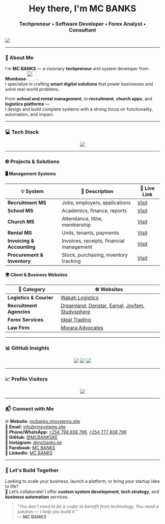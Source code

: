 <h1 align="center"> Hey there, I'm MC BANKS</h1>
<h3 align="center">Techpreneur • Software Developer • Forex Analyst • Consultant</h3>

<p align="left">
  <img src="https://readme-typing-svg.herokuapp.com?font=Fira+Code&size=22&duration=3000&pause=1000&color=00FFF0&center=true&vCenter=true&width=435&lines=Building+Real+World+Systems.;Forex+Leaner+and+Trader.;Travel+Consultant.;Upcoming+Mentor.;Empowering+Startups+with+Technology." />
</p>

---

### 🧠 About Me

I'm **MC BANKS** — a visionary **techpreneur** and system developer from **Mombasa** <img src="https://em-content.zobj.net/source/joypixels/369/flag-kenya_1f1f0-1f1ea.png" width="30" />
 .  
I specialize in crafting **smart digital solutions** that power businesses and solve real-world problems.

From **school and rental management**, to **recruitment**, **church apps**, and **logistics platforms** —  
I design and build complete systems with a strong focus on functionality, automation, and impact.

---

### 💻 Tech Stack

<p align="center">
  <img src="https://skillicons.dev/icons?i=php,laravel,js,html,css,python,mysql,figma,bootstrap,vscode,github" />
</p>

---

### 🌐 Projects & Solutions

#### 🖥️ Management Systems

| 💡 System                    | 📝 Description                              | 🔗 Live Link                          |
|-----------------------------|----------------------------------------------|---------------------------------------|
| **Recruitment MS**          | Jobs, employers, applications                 | [Visit](https://rmsystems.site)       |
| **School MS**               | Academics, finance, reports                  | [Visit](https://school.rmsystems.site)|
| **Church MS**               | Attendance, tithe, membership                | [Visit](https://church.rmsystems.site)|
| **Rental MS**               | Units, tenants, payments                     | [Visit](https://test.ukwaju.systems)  |
| **Invoicing & Accounting**  | Invoices, receipts, financial management     | [Visit](https://uplenza.co.ke)        |
| **Procurement & Inventory** | Stock, purchasing, inventory tracking        | [Visit](https://proc.rmsystems.site)  |

#### 🌍 Client & Business Websites

| 💼 Category               | 🌐 Websites |
|--------------------------|-------------|
| **Logistics & Courier**   | [Wakah Logistics](https://www.wakah.co.ke) |
| **Recruitment Agencies** | [Dreamland](https://dreamlandmanpower.com), [Denstar](https://denstar.co.ke), [Eamal](https://eamalsolutions.co.ke), [Joyfam](https://joyfamltd.co.ke), [Studysphere](https://studysphereglobal.co.ke) |
| **Forex Services**       | [Ideal Trading](https://idealtrading.co.ke) |
| **Law Firm**             | [Morara Advocates](https://moraranyangitoadv.com) |

---

### 📊 GitHub Insights

<p align="center">
  <img src="https://github-readme-stats.vercel.app/api?username=MCBANKSKE&show_icons=true&theme=radical" />
  <img src="https://github-readme-stats.vercel.app/api/top-langs/?username=MCBANKSKE&layout=compact&theme=radical" />
  <img src="https://streak-stats.demolab.com?user=MCBANKSKE&theme=radical" />
</p>

---

### 📈 Profile Visitors

<p align="center">
  <img src="https://komarev.com/ghpvc/?username=MCBANKSKE&label=Profile+Views&color=0e75b6&style=flat-square" />
</p>

---

### 📬 Connect with Me

<p align="left">
  🌐 <strong>Website:</strong> <a href="https://mcbanks.rmsystems.site">mcbanks.rmsystems.site</a><br>
  📧 <strong>Email:</strong> <a href="mailto:info@rmsystems.site">info@rmsystems.site</a><br>
  📱 <strong>Phone/WhatsApp:</strong> <a href="https://wa.me/254798808796">+254 798 808 796</a>, <a href="https://wa.me/254777808796">+254 777 808 796</a><br>
  🐙 <strong>GitHub:</strong> <a href="https://github.com/MCBANKSKE">@MCBANKSKE</a><br>
  📸 <strong>Instagram:</strong> <a href="https://instagram.com/mcbanks.ke">@mcbanks.ke</a><br>
  📘 <strong>Facebook:</strong> <a href="https://facebook.com/mcbanks.ke">MC BANKS</a><br>
  💼 <strong>LinkedIn:</strong> <a href="https://linkedin.com/in/mcbanks">MC BANKS</a>
</p>

---

### 🤝 Let's Build Together

Looking to scale your business, launch a platform, or bring your startup idea to life?  
💬 Let’s collaborate! I offer **custom system development**, **tech strategy**, and **business automation** services.

> _“You don’t need to be a coder to benefit from technology. You need a solution — I help you build it.”_  
> — **MC BANKS**
